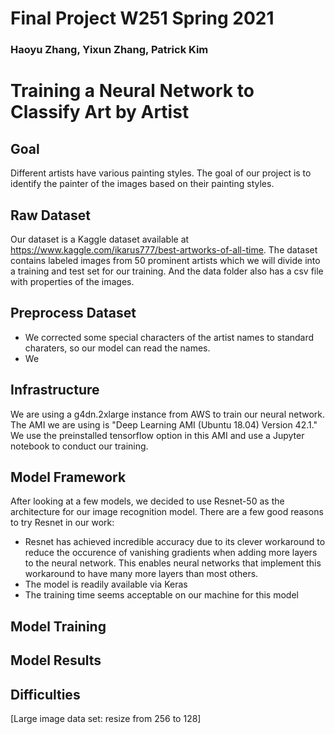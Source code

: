# Final Project W251 Spring 2021

### Haoyu Zhang, Yixun Zhang, Patrick Kim

# Training a Neural Network to Classify Art by Artist

## Goal

Different artists have various painting styles. The goal of our project is to identify the painter of the images based on their painting styles.

## Raw Dataset

Our dataset is a Kaggle dataset available at https://www.kaggle.com/ikarus777/best-artworks-of-all-time. The dataset contains labeled images from 50 prominent artists which we will divide into a training and test set for our training. And the data folder also has a csv file with properties of the images.

## Preprocess Dataset

* We corrected some special characters of the artist names to standard charaters, so our model can read the names.
* We 

## Infrastructure

We are using a g4dn.2xlarge instance from AWS to train our neural network. The AMI we are using is "Deep Learning AMI (Ubuntu 18.04) Version 42.1." We use the preinstalled tensorflow option in this AMI and use a Jupyter notebook to conduct our training.

## Model Framework

After looking at a few models, we decided to use Resnet-50 as the architecture for our image recognition model. There are a few good reasons to try Resnet in our work:
* Resnet has achieved incredible accuracy due to its clever workaround to reduce the occurence of vanishing gradients when adding more layers to the neural network. This enables neural networks that implement this workaround to have many more layers than most others.
* The model is readily available via Keras
* The training time seems acceptable on our machine for this model

## Model Training

## Model Results

## Difficulties
[Large image data set: resize from 256 to 128]


